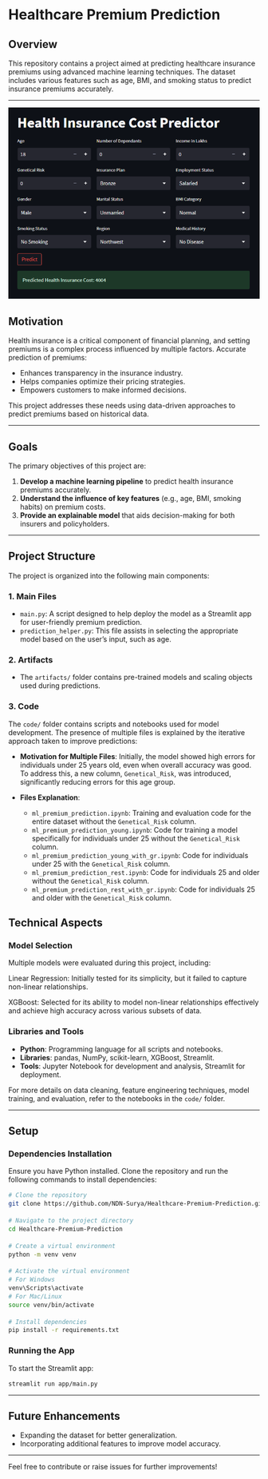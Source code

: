 
# Healthcare Premium Prediction

## Overview
This repository contains a project aimed at predicting healthcare insurance premiums using advanced machine learning techniques. The dataset includes various features such as age, BMI, and smoking status to predict insurance premiums accurately.

---

![Health Insurance Cost Predictor](image%201/Screenshot%20(97).png)

## Motivation

Health insurance is a critical component of financial planning, and setting premiums is a complex process influenced by multiple factors. Accurate prediction of premiums:

- Enhances transparency in the insurance industry.
- Helps companies optimize their pricing strategies.
- Empowers customers to make informed decisions.

This project addresses these needs using data-driven approaches to predict premiums based on historical data.

---

## Goals

The primary objectives of this project are:

1. **Develop a machine learning pipeline** to predict health insurance premiums accurately.
2. **Understand the influence of key features** (e.g., age, BMI, smoking habits) on premium costs.
3. **Provide an explainable model** that aids decision-making for both insurers and policyholders.

---

## Project Structure
The project is organized into the following main components:

### 1. **Main Files**
- `main.py`: A script designed to help deploy the model as a Streamlit app for user-friendly premium prediction.
- `prediction_helper.py`: This file assists in selecting the appropriate model based on the user’s input, such as age.

### 2. **Artifacts**
- The `artifacts/` folder contains pre-trained models and scaling objects used during predictions.

### 3. **Code**
The `code/` folder contains scripts and notebooks used for model development. The presence of multiple files is explained by the iterative approach taken to improve predictions:

- **Motivation for Multiple Files**: Initially, the model showed high errors for individuals under 25 years old, even when overall accuracy was good. To address this, a new column, `Genetical_Risk`, was introduced, significantly reducing errors for this age group.

- **Files Explanation**:
  - `ml_premium_prediction.ipynb`: Training and evaluation code for the entire dataset without the `Genetical_Risk` column.
  - `ml_premium_prediction_young.ipynb`: Code for training a model specifically for individuals under 25 without the `Genetical_Risk` column.
  - `ml_premium_prediction_young_with_gr.ipynb`: Code for individuals under 25 with the `Genetical_Risk` column.
  - `ml_premium_prediction_rest.ipynb`: Code for individuals 25 and older without the `Genetical_Risk` column.
  - `ml_premium_prediction_rest_with_gr.ipynb`: Code for individuals 25 and older with the `Genetical_Risk` column.

## Technical Aspects

### Model Selection

Multiple models were evaluated during this project, including:

Linear Regression: Initially tested for its simplicity, but it failed to capture non-linear relationships.

XGBoost: Selected for its ability to model non-linear relationships effectively and achieve high accuracy across various subsets of data.

### Libraries and Tools
- **Python**: Programming language for all scripts and notebooks.
- **Libraries**: pandas, NumPy, scikit-learn, XGBoost, Streamlit.
- **Tools**: Jupyter Notebook for development and analysis, Streamlit for deployment.

For more details on data cleaning, feature engineering techniques, model training, and evaluation, refer to the notebooks in the `code/` folder.

---

## Setup

### Dependencies Installation
Ensure you have Python installed. Clone the repository and run the following commands to install dependencies:

```bash
# Clone the repository
git clone https://github.com/NDN-Surya/Healthcare-Premium-Prediction.git

# Navigate to the project directory
cd Healthcare-Premium-Prediction

# Create a virtual environment
python -m venv venv

# Activate the virtual environment
# For Windows
venv\Scripts\activate
# For Mac/Linux
source venv/bin/activate

# Install dependencies
pip install -r requirements.txt
```

### Running the App
To start the Streamlit app:

```bash
streamlit run app/main.py
```

---

## Future Enhancements
- Expanding the dataset for better generalization.
- Incorporating additional features to improve model accuracy.

---

Feel free to contribute or raise issues for further improvements!



